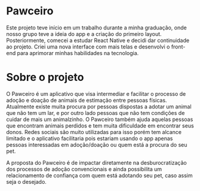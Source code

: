 
# Pawceiro

Este projeto teve início em um trabalho durante a minha graduação, onde nosso grupo teve a ideia do app e a criação do primeiro layout.
Posteriormente, comecei a estudar React Native e decidi dar continuidade ao projeto. Criei uma nova interface com mais telas e desenvolvi o front-end para aprimorar minhas habilidades na tecnologia.


# Sobre o projeto

O Pawceiro é um aplicativo que visa intermediar e facilitar o processo de adoção e doação de animais de estimação entre pessoas físicas. Atualmente existe muita procura por pessoas dispostas a adotar um animal que não tem um lar, e por outro lado pessoas que não tem condições de cuidar de mais um animalzinho. O Pawceiro também ajuda aquelas pessoas que encontram animais perdidos e tem muita dificuldade em encontrar seus donos. Redes sociais são muito utilizadas para isso porém tem alcance limitado e o aplicativo facilitaria pois estariam usando o app apenas pessoas interessadas em adoção/doação ou quem está a procura do seu pet.

A proposta do Pawceiro é de impactar diretamente na desburocratização dos processos de adoção convencionais e ainda possibilita um relacionamento de confiança com quem está adotando seu pet, caso assim seja o desejado.


